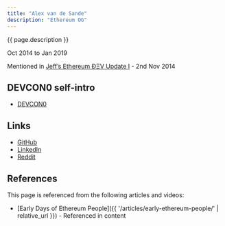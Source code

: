 ```yaml
---
title: "Alex van de Sande"
description: "Ethereum OG"
---
```


{{ page.description }}

Oct 2014 to Jan 2019

Mentioned in [Jeff’s Ethereum ÐΞV Update I](https://blog.ethereum.org/2014/11/02/jeffs-ethereum-dev-update) - 2nd Nov 2014

## DEVCON0 self-intro
- [DEVCON0](https://youtu.be/_BvvUlKDqp0?t=26m38s)

## Links
- [GitHub](https://github.com/alexvandesande)
- [LinkedIn](https://www.linkedin.com/in/alexvandesande/)
- [Reddit](https://www.reddit.com/user/avsa/)

## References

This page is referenced from the following articles and videos:

- [Early Days of Ethereum People]({{ '/articles/early-ethereum-people/' | relative_url }}) - Referenced in content
